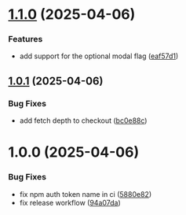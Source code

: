 # [1.1.0](https://github.com/ahsansheikh94/jestsmith/compare/v1.0.1...v1.1.0) (2025-04-06)


### Features

* add support for the optional modal flag ([eaf57d1](https://github.com/ahsansheikh94/jestsmith/commit/eaf57d1c09febc01d6572012bc5af79e311606fb))

## [1.0.1](https://github.com/ahsansheikh94/jestsmith/compare/v1.0.0...v1.0.1) (2025-04-06)


### Bug Fixes

* add fetch depth to checkout ([bc0e88c](https://github.com/ahsansheikh94/jestsmith/commit/bc0e88c349f2b01a4c28f3aea929da7f5595acc8))

# 1.0.0 (2025-04-06)


### Bug Fixes

* fix npm auth token name in ci ([5880e82](https://github.com/ahsansheikh94/jestsmith/commit/5880e825e92a86a193cd3a58ab51ade0c533e019))
* fix release workflow ([94a07da](https://github.com/ahsansheikh94/jestsmith/commit/94a07da5759bb11ddeca91f9f6ab7fef48471775))
